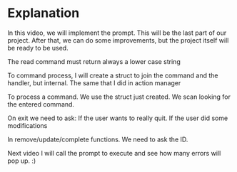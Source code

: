 

# Explanation

In this video, we will implement the prompt. This will be the last part of our project.
After that, we can do some improvements, but the project itself will be ready to be used.

The read command must return always a lower case string

To command process, I will create a struct to join the command and the handler, but internal.
The same that I did in action manager

To process a command. We use the struct just created. We scan looking for the entered command.

On exit we need to ask: If the user wants to really quit. If the user did some modifications

In remove/update/complete functions. We need to ask the ID.

Next video I will call the prompt to execute and see how many errors will pop up. :)
